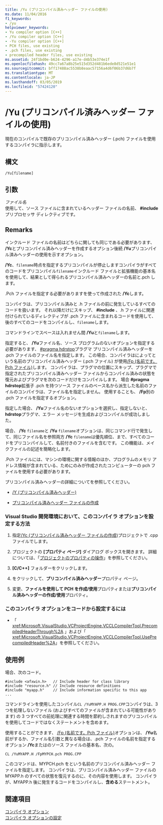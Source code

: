```yaml
---
title: /Yu (プリコンパイル済みヘッダー ファイルの使用)
ms.date: 11/04/2016
f1_keywords:
- /yu
helpviewer_keywords:
- Yu compiler option [C++]
- /Yu compiler option [C++]
- -Yu compiler option [C++]
- PCH files, use existing
- .pch files, use existing
- precompiled header files, use existing
ms.assetid: 24f1bd0e-b624-4296-a17e-d4b53e374e1f
ms.openlocfilehash: 49cc7a67a8b25e515d352d481b6ede8d521e51e1
ms.sourcegitcommit: bff17488ac5538b8eaac57156a4d6f06b37d6b7f
ms.translationtype: MT
ms.contentlocale: ja-JP
ms.lasthandoff: 03/05/2019
ms.locfileid: "57424120"
---
```

# <a name="yu-use-precompiled-header-file"></a>/Yu (プリコンパイル済みヘッダー ファイルの使用)

現在のコンパイルで既存のプリコンパイル済みヘッダー (.pch) ファイルを使用するコンパイラに指示します。

## <a name="syntax"></a>構文

```
/Yu[filename]
```

## <a name="arguments"></a>引数

*ファイル名*<br/>
使用して、ソース ファイルに含まれているヘッダー ファイルの名前、 **#include**プリプロセッサ ディレクティブです。

## <a name="remarks"></a>Remarks

インクルード ファイルの名前はどちらに関しても同じである必要があります、 **/Yc**とプリコンパイル済みヘッダーを作成するオプション後続 **/Yu**プリコンパイル済みヘッダーの使用を示すオプション。

**/Yc**、`filename`時点を指定するプリコンパイルが停止しますコンパイラがすべてのコードをプリコンパイル`filename`インクルード ファイルと拡張機能の基本名を使用して、結果として得られるプリコンパイル済みヘッダーの名前と.pch します。

.Pch ファイルを指定する必要がありますを使って作成された **/Yc**します。

コンパイラは、プリコンパイル済みと .h ファイルの前に発生しているすべてのコードを扱います。 それ以降だけにスキップ、 **#include** 、.h ファイルに関連付けられているディレクティブが .pch ファイルに含まれるコードを使用して、後のすべてのコードをコンパイルし、`filename`します。

コマンドラインでスペースは入れません間 **/Yu**と`filename`します。

指定すると、 **/Yu**ファイル名、ソース プログラムのないオプションを指定する必要があります、 [#pragma hdrstop](../../preprocessor/hdrstop.md)プラグマ プリコンパイル済みヘッダーを .pch ファイルのファイル名を指定します。 この場合、コンパイラはによってという名前のプリコンパイル済みヘッダー (.pch ファイル) が使用[/Fp (名前です。Pch ファイル)](../../build/reference/fp-name-dot-pch-file.md)します。 コンパイラは、プラグマの位置にスキップ、プラグマで指定されたプリコンパイル済みヘッダー ファイルからコンパイル済みの状態を復元およびプラグマを次のコードだけをコンパイルします。 場合 **#pragma hdrstop**拡張子 .pch を持つソース ファイルのベース名から派生した名前のファイルのコンパイラは、ファイル名を指定しません。 使用することも、 **/Fp**別の .pch ファイルを指定するオプション。

指定した場合、 **/Yu**ファイル名のないオプションを選択し、指定しないと、 **hdrstop**プラグマ、エラー メッセージを生成およびコンパイルが成功しました。

場合、 **/Yc** `filename`と **/Yu** `filename`オプションは、同じコマンド行で発生して、同じファイル名を参照両方 **/Yc** `filename`は優先順位、まで、すべてのコードをプリコンパイルして、名前付きのファイルを含むです。 この機能は、メイクファイルの記述を簡略化します。

.Pch ファイルには、マシンの環境に関する情報のほか、プログラムのメモリ アドレス情報が含まれている、ためにのみが作成されたコンピューターの pch ファイルを使用する必要があります。

プリコンパイル済みヘッダーの詳細についてを参照してください。

- [/Y (プリコンパイル済みヘッダー)](../../build/reference/y-precompiled-headers.md)

- [プリコンパイル済みヘッダー ファイルの作成](../../build/reference/creating-precompiled-header-files.md)

### <a name="to-set-this-compiler-option-in-the-visual-studio-development-environment"></a>Visual Studio 開発環境において、このコンパイラ オプションを設定する方法

1. 指定[/Yc (プリコンパイル済みヘッダー ファイルの作成)](../../build/reference/yc-create-precompiled-header-file.md)プロジェクトで .cpp ファイルでします。

1. プロジェクトの **[プロパティ ページ]** ダイアログ ボックスを開きます。 詳細については、「[プロジェクトのプロパティの操作](../../ide/working-with-project-properties.md)」を参照してください。

1. **[C/C++]** フォルダーをクリックします。

1. をクリックして、**プリコンパイル済みヘッダー**プロパティ ページ。

1. 変更、**ファイルを使用して PCH を作成/使用**プロパティまたは**プリコンパイル済みヘッダーの作成/使用**プロパティ。

### <a name="to-set-this-compiler-option-programmatically"></a>このコンパイラ オプションをコードから設定するには

- 「 <xref:Microsoft.VisualStudio.VCProjectEngine.VCCLCompilerTool.PrecompiledHeaderThrough%2A> 」および「 <xref:Microsoft.VisualStudio.VCProjectEngine.VCCLCompilerTool.UsePrecompiledHeader%2A>」を参照してください。

## <a name="examples"></a>使用例

場合、次のコード。

```
#include <afxwin.h>   // Include header for class library
#include "resource.h" // Include resource definitions
#include "myapp.h"    // Include information specific to this app
...
```

コマンドラインを使用したコンパイル`CL /YuMYAPP.H PROG.CPP`コンパイラは、3 つを処理しないファイル (およびすべてのファイルが含まれている可能性があります) の 3 つすべての前処理に関連する時間を節約しされますのプリコンパイルを使用してコードではなくステートメントを含めます。

使用することができます、 [/Fp (名前です。Pch ファイル)](../../build/reference/fp-name-dot-pch-file.md)オプションは、 **/Yu**名前がするか、ファイル名引数と異なる場合は、.pch ファイルの名前を指定するオプション **/Yc**またはのソース ファイルの基本名、次の。

```
CL /YuMYAPP.H /FpMYPCH.pch PROG.CPP
```

このコマンドは、MYPCH.pch をという名前のプリコンパイル済みヘッダー ファイルを指定します。 コンパイラは、プリコンパイル済みヘッダー ファイルの MYAPP.h のすべての状態を復元するのに、その内容を使用します。 コンパイラが、MYAPP.h 後に発生するコードをコンパイルし、**含める**ステートメント。

## <a name="see-also"></a>関連項目

[コンパイラ オプション](../../build/reference/compiler-options.md)<br/>
[コンパイラ オプションの設定](../../build/reference/setting-compiler-options.md)

